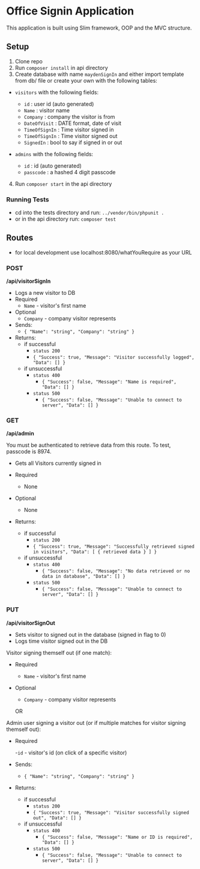 # Office Signin Application

This application is built using Slim framework, OOP and the MVC structure.

## Setup

1. Clone repo
2. Run ```composer install``` in api directory
3. Create database with name ```maydenSignIn``` and either import template from db/ file or create your own with the following tables:
 - ```visitors``` with the following fields:
    - ```id``` : user id (auto generated)
    - ```Name``` : visitor name
    - ```Company``` : company the visitor is from
    - ```DateOfVisit``` : DATE format, date of visit
    - ```TimeOfSignIn``` : Time visitor signed in
    - ```TimeOfSignIn``` : Time visitor signed out
    - ```SignedIn``` : bool to say if signed in or out
    
 - ```admins``` with the following fields:
    - ```id``` : id (auto generated)
    - ```passcode``` : a hashed 4 digit passcode

4. Run ```composer start``` in the api directory

### Running Tests

- cd into the tests directory and run: ```../vendor/bin/phpunit .```
- or in the api directory run: ```composer test```

## Routes
- for local development use localhost:8080/whatYouRequire as your URL

### POST
**/api/visitorSignIn**

- Logs a new visitor to DB
- Required
    - `Name` - visitor's first name 
- Optional
    - `Company` - company visitor represents
- Sends: 
  - `{ "Name": "string", "Company": "string" }`
- Returns:
    - if successful 
        - `status 200`
        - `{ "Success": true, "Message": "Visitor successfully logged", "Data": [] }`  
    - if unsuccessful
        - `status 400` 
            - `{ "Success": false, "Message": "Name is required", "Data": [] }`
        - `status 500` 
            - `{ "Success": false, "Message": "Unable to connect to server", "Data": [] }`
            
### GET
**/api/admin**

You must be authenticated to retrieve data from this route.
To test, passcode is 8974.

- Gets all Visitors currently signed in
- Required
    - None
- Optional
    - None
    
- Returns:
    - if successful 
        - `status 200`
        - `{ "Success": true, "Message": "Successfully retrieved signed in visitors", "Data": [ { retrieved data } ] }`  
    - if unsuccessful
        - `status 400` 
            - `{ "Success": false, "Message": "No data retrieved or no data in database", "Data": [] }`
        - `status 500` 
            - `{ "Success": false, "Message": "Unable to connect to server", "Data": [] }`
            
            
### PUT
**/api/visitorSignOut**

- Sets visitor to signed out in the database (signed in flag to 0)
- Logs time visitor signed out in the DB

Visitor signing themself out (if one match):

- Required
    - `Name` - visitor's first name 
- Optional
    - `Company` - company visitor represents
    
    OR

Admin user signing a visitor out (or if multiple matches for visitor signing themself out):

- Required

    -`id` - visitor's id (on click of a specific visitor)
    
- Sends: 
  - `{ "Name": "string", "Company": "string" }`

- Returns:
    - if successful 
        - `status 200`
        - `{ "Success": true, "Message": "Visitor successfully signed out", "Data": [] }`  
    - if unsuccessful
        - `status 400` 
            - `{ "Success": false, "Message": "Name or ID is required", "Data": [] }`
        - `status 500` 
            - `{ "Success": false, "Message": "Unable to connect to server", "Data": [] }`